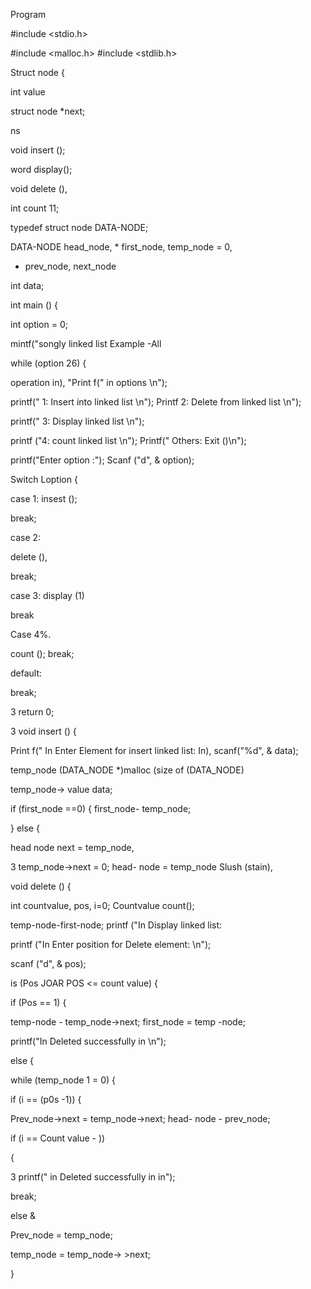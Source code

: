 Program

#include <stdio.h>

#include <malloc.h> #include <stdlib.h>

Struct node {

int value

struct node *next;

ns

void insert ();

word display();

void delete (),

int count 11;

typedef struct node DATA-NODE;

DATA-NODE head_node, * first_node, temp_node = 0,

* prev_node, next_node

int data;

int main () {

int option = 0;

mintf("songly linked list Example -All

while (option 26) {

operation in),
"Print f(" in options \n");

printf(" 1: Insert into linked list \n"); Printf 2: Delete from linked list \n");

printf(" 3: Display linked list \n");

printf ("4: count linked list \n"); Printf(" Others: Exit ()\n");

printf("Enter option :"); Scanf ("d", & option);

Switch Loption {

case 1: insest ();

break;

case 2:

delete (),

break;

case 3: display (1)

break

Case 4%.

count (); break;

default:

break;

3
return 0;

3 void insert () {

Print f(" In Enter Element for insert linked list: In), scanf("%d", & data);

temp_node (DATA_NODE *)malloc (size of (DATA_NODE)

temp_node-> value data;

if (first_node ==0) { first_node- temp_node;

} else {

head node next = temp_node,

3 temp_node->next = 0; head- node = temp_node Slush (stain),

void delete () {

int countvalue, pos, i=0; Countvalue count();

temp-node-first-node; printf ("In Display linked list:

printf ("In Enter position for Delete element: \n");

scanf ("d", & pos);

is (Pos JOAR POS <= count value) {

if (Pos == 1) {

temp-node - temp_node->next; first_node = temp -node;

printf("In Deleted successfully in \n");

else {

while (temp_node 1 = 0) {

if (i == (p0s -1)) {

Prev_node->next = temp_node->next; head- node - prev_node;

if (i == Count value - ))

{

3 printf(" in Deleted successfully in in");

break;

else &

Prev_node = temp_node;

temp_node = temp_node-> >next;

}
